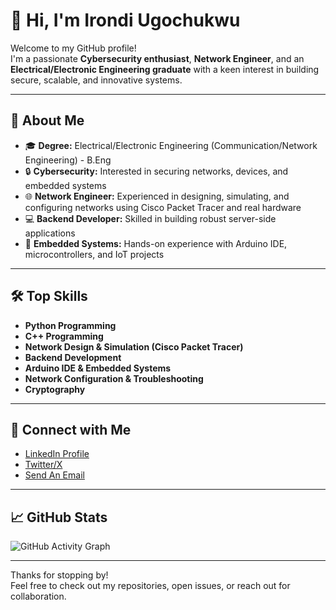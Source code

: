 # 👋 Hi, I'm Irondi Ugochukwu

Welcome to my GitHub profile!  
I'm a passionate **Cybersecurity enthusiast**, **Network Engineer**, and an **Electrical/Electronic Engineering graduate** with a keen interest in building secure, scalable, and innovative systems.

---

## 🚀 About Me

- 🎓 **Degree:** Electrical/Electronic Engineering (Communication/Network Engineering) - B.Eng
- 🔒 **Cybersecurity:** Interested in securing networks, devices, and embedded systems
- 🌐 **Network Engineer:** Experienced in designing, simulating, and configuring networks using Cisco Packet Tracer and real hardware
- 💻 **Backend Developer:** Skilled in building robust server-side applications
- 🤖 **Embedded Systems:** Hands-on experience with Arduino IDE, microcontrollers, and IoT projects

---

## 🛠️ Top Skills
- **Python Programming**
- **C++ Programming**
- **Network Design & Simulation (Cisco Packet Tracer)**
- **Backend Development**
- **Arduino IDE & Embedded Systems**
- **Network Configuration & Troubleshooting**
- **Cryptography**

---

## 🔗 Connect with Me

- [LinkedIn Profile](https://www.linkedin.com/in/ugochukwu-irondi-07483920b)<!-- Add your LinkedIn URL here -->
- [Twitter/X](#) <!-- Add your Twitter/X URL here -->
- [Send An Email](mailto:irondiugochukwu48@gmail.com) <!-- Add your email or contact method -->

---

## 📈 GitHub Stats

![GitHub Activity Graph](https://github-readme-activity-graph.vercel.app/graph?username=IrondiUg&theme=react-dark)

---

Thanks for stopping by!  
Feel free to check out my repositories, open issues, or reach out for collaboration.

